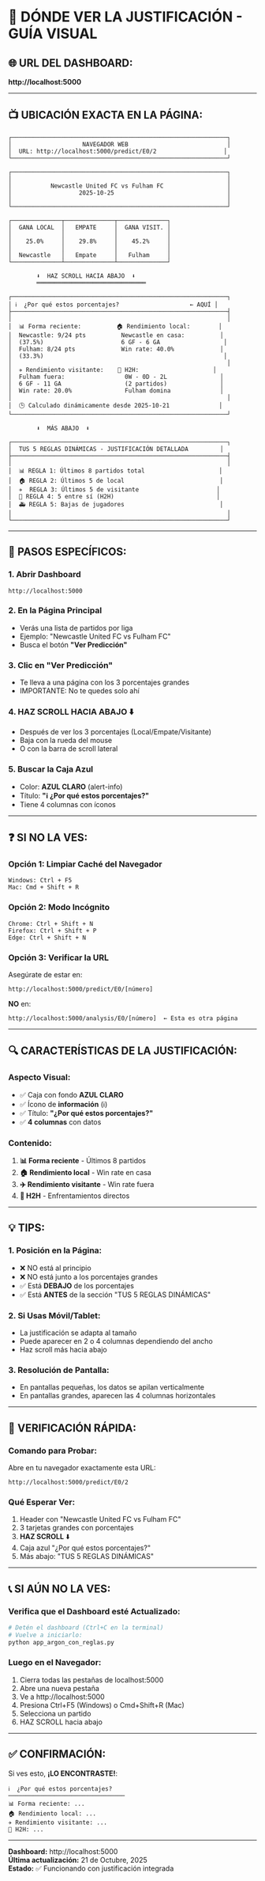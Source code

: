 # 📍 DÓNDE VER LA JUSTIFICACIÓN - GUÍA VISUAL

## 🌐 **URL DEL DASHBOARD:**
**http://localhost:5000**

---

## 📺 **UBICACIÓN EXACTA EN LA PÁGINA:**

```
┌─────────────────────────────────────────────────────────────┐
│                    NAVEGADOR WEB                            │
│  URL: http://localhost:5000/predict/E0/2                   │
└─────────────────────────────────────────────────────────────┘

┌─────────────────────────────────────────────────────────────┐
│                                                             │
│           Newcastle United FC vs Fulham FC                  │
│                   2025-10-25                                │
│                                                             │
└─────────────────────────────────────────────────────────────┘

┌──────────────┬──────────────┬──────────────┐
│  GANA LOCAL  │   EMPATE     │  GANA VISIT. │
│              │              │              │
│    25.0%     │    29.8%     │    45.2%     │
│              │              │              │
│  Newcastle   │   Empate     │   Fulham     │
└──────────────┴──────────────┴──────────────┘

        ⬇️  HAZ SCROLL HACIA ABAJO  ⬇️
        ═══════════════════════════════

┌─────────────────────────────────────────────────────────────┐
│ ℹ️  ¿Por qué estos porcentajes?                    ← AQUÍ │
├─────────────────────────────────────────────────────────────┤
│                                                             │
│  📊 Forma reciente:          🏠 Rendimiento local:        │
│  Newcastle: 9/24 pts          Newcastle en casa:          │
│  (37.5%)                      6 GF - 6 GA                  │
│  Fulham: 8/24 pts             Win rate: 40.0%             │
│  (33.3%)                                                   │
│                                                             │
│  ✈️ Rendimiento visitante:    🔄 H2H:                     │
│  Fulham fuera:                 0W - 0D - 2L               │
│  6 GF - 11 GA                  (2 partidos)               │
│  Win rate: 20.0%               Fulham domina              │
│                                                             │
│  🕒 Calculado dinámicamente desde 2025-10-21              │
└─────────────────────────────────────────────────────────────┘

        ⬇️  MÁS ABAJO  ⬇️

┌─────────────────────────────────────────────────────────────┐
│  TUS 5 REGLAS DINÁMICAS - JUSTIFICACIÓN DETALLADA         │
├─────────────────────────────────────────────────────────────┤
│                                                             │
│  📊 REGLA 1: Últimos 8 partidos total                     │
│  🏠 REGLA 2: Últimos 5 de local                           │
│  ✈️  REGLA 3: Últimos 5 de visitante                      │
│  🔄 REGLA 4: 5 entre sí (H2H)                             │
│  🚑 REGLA 5: Bajas de jugadores                           │
│                                                             │
└─────────────────────────────────────────────────────────────┘
```

---

## 🎯 **PASOS ESPECÍFICOS:**

### **1. Abrir Dashboard**
```
http://localhost:5000
```

### **2. En la Página Principal**
- Verás una lista de partidos por liga
- Ejemplo: "Newcastle United FC vs Fulham FC"
- Busca el botón **"Ver Predicción"**

### **3. Clic en "Ver Predicción"**
- Te lleva a una página con los 3 porcentajes grandes
- IMPORTANTE: No te quedes solo ahí

### **4. HAZ SCROLL HACIA ABAJO** ⬇️
- Después de ver los 3 porcentajes (Local/Empate/Visitante)
- Baja con la rueda del mouse
- O con la barra de scroll lateral

### **5. Buscar la Caja Azul**
- Color: **AZUL CLARO** (alert-info)
- Título: **"ℹ️ ¿Por qué estos porcentajes?"**
- Tiene 4 columnas con íconos

---

## ❓ **SI NO LA VES:**

### **Opción 1: Limpiar Caché del Navegador**
```
Windows: Ctrl + F5
Mac: Cmd + Shift + R
```

### **Opción 2: Modo Incógnito**
```
Chrome: Ctrl + Shift + N
Firefox: Ctrl + Shift + P
Edge: Ctrl + Shift + N
```

### **Opción 3: Verificar la URL**
Asegúrate de estar en:
```
http://localhost:5000/predict/E0/[número]
```

**NO** en:
```
http://localhost:5000/analysis/E0/[número]  ← Esta es otra página
```

---

## 🔍 **CARACTERÍSTICAS DE LA JUSTIFICACIÓN:**

### **Aspecto Visual:**
- ✅ Caja con fondo **AZUL CLARO**
- ✅ Ícono de **información** (ℹ️)
- ✅ Título: **"¿Por qué estos porcentajes?"**
- ✅ **4 columnas** con datos

### **Contenido:**
1. **📊 Forma reciente** - Últimos 8 partidos
2. **🏠 Rendimiento local** - Win rate en casa
3. **✈️ Rendimiento visitante** - Win rate fuera
4. **🔄 H2H** - Enfrentamientos directos

---

## 💡 **TIPS:**

### **1. Posición en la Página:**
- ❌ NO está al principio
- ❌ NO está junto a los porcentajes grandes
- ✅ Está **DEBAJO** de los porcentajes
- ✅ Está **ANTES** de la sección "TUS 5 REGLAS DINÁMICAS"

### **2. Si Usas Móvil/Tablet:**
- La justificación se adapta al tamaño
- Puede aparecer en 2 o 4 columnas dependiendo del ancho
- Haz scroll más hacia abajo

### **3. Resolución de Pantalla:**
- En pantallas pequeñas, los datos se apilan verticalmente
- En pantallas grandes, aparecen las 4 columnas horizontales

---

## 🚀 **VERIFICACIÓN RÁPIDA:**

### **Comando para Probar:**
Abre en tu navegador exactamente esta URL:
```
http://localhost:5000/predict/E0/2
```

### **Qué Esperar Ver:**
1. Header con "Newcastle United FC vs Fulham FC"
2. 3 tarjetas grandes con porcentajes
3. **HAZ SCROLL** ⬇️
4. Caja azul "¿Por qué estos porcentajes?"
5. Más abajo: "TUS 5 REGLAS DINÁMICAS"

---

## 📞 **SI AÚN NO LA VES:**

### **Verifica que el Dashboard esté Actualizado:**
```bash
# Detén el dashboard (Ctrl+C en la terminal)
# Vuelve a iniciarlo:
python app_argon_con_reglas.py
```

### **Luego en el Navegador:**
1. Cierra todas las pestañas de localhost:5000
2. Abre una nueva pestaña
3. Ve a http://localhost:5000
4. Presiona Ctrl+F5 (Windows) o Cmd+Shift+R (Mac)
5. Selecciona un partido
6. HAZ SCROLL hacia abajo

---

## ✅ **CONFIRMACIÓN:**

Si ves esto, **¡LO ENCONTRASTE!**:

```
ℹ️  ¿Por qué estos porcentajes?
─────────────────────────────────
📊 Forma reciente: ...
🏠 Rendimiento local: ...
✈️ Rendimiento visitante: ...
🔄 H2H: ...
```

---

**Dashboard:** http://localhost:5000  
**Última actualización:** 21 de Octubre, 2025  
**Estado:** ✅ Funcionando con justificación integrada
